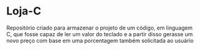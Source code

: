 # Loja-C
Repositório criado para armazenar o projeto de um código, em linguagem C, que fosse capaz de ler um valor do teclado 
e a partir disso gerasse um novo preço com base em uma porcentagem também solicitada ao usuário  

